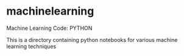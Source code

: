 # machinelearning
Machine Learning Code: PYTHON

This is a directory containing python notebooks for various machine learning techniques
